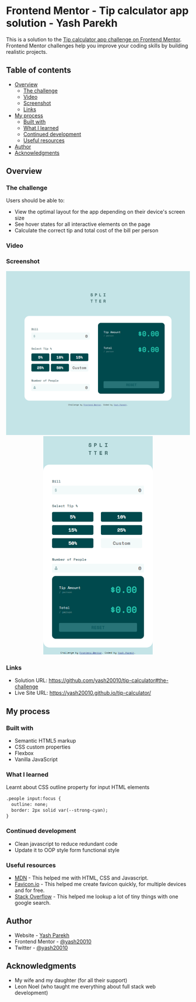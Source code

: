 # Frontend Mentor - Tip calculator app solution - Yash Parekh

This is a solution to the [Tip calculator app challenge on Frontend Mentor](https://www.frontendmentor.io/challenges/tip-calculator-app-ugJNGbJUX). Frontend Mentor challenges help you improve your coding skills by building realistic projects.

## Table of contents

- [Overview](#overview)
  - [The challenge](#the-challenge)
  - [Video](#video)
  - [Screenshot](#screenshot)
  - [Links](#links)
- [My process](#my-process)
  - [Built with](#built-with)
  - [What I learned](#what-i-learned)
  - [Continued development](#continued-development)
  - [Useful resources](#useful-resources)
- [Author](#author)
- [Acknowledgments](#acknowledgments)

## Overview

### The challenge

Users should be able to:

- View the optimal layout for the app depending on their device's screen size
- See hover states for all interactive elements on the page
- Calculate the correct tip and total cost of the bill per person

### Video

### Screenshot

<p align="center">
  <img src="images/Desktop.png" alt="desktop screenshot">
  <img src="images/Mobile.png" alt="mobile screenshot" width="300">
</p>

### Links

- Solution URL: <https://github.com/yash20010/tip-calculator#the-challenge>
- Live Site URL: <https://yash20010.github.io/tip-calculator/>

## My process

### Built with

- Semantic HTML5 markup
- CSS custom properties
- Flexbox
- Vanilla JavaScript

### What I learned

Learnt about CSS outline property for input HTML elements

```
.people input:focus {
  outline: none;
  border: 2px solid var(--strong-cyan);
}
```

### Continued development

- Clean javascript to reduce redundant code
- Update it to OOP style form functional style

### Useful resources

- [MDN](https://developer.mozilla.org/en-US/) - This helped me with HTML, CSS and Javascript.
- [Favicon.io](https://favicon.io/) - This helped me create favicon quickly, for multiple devices and for free.
- [Stack Overflow](https://stackoverflow.com/) - This helped me lookup a lot of tiny things with one google search.

## Author

- Website - [Yash Parekh](https://yashparekh.netlify.app/)
- Frontend Mentor - [@yash20010](https://www.frontendmentor.io/profile/yash20010)
- Twitter - [@yash20010](https://www.twitter.com/yash20010)

## Acknowledgments

- My wife and my daughter (for all their support)
- Leon Noel (who taught me everything about full stack web development)
